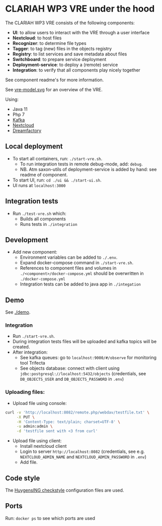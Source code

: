 CLARIAH WP3 VRE under the hood
===

The CLARIAH WP3 VRE consists of the following components:

- **UI**: to allow users to interact with the VRE through a user interface
- **Nextcloud**: to host files
- **Recognizer**: to determine file types
- **Tagger**: to tag (new) files in the objects registry
- **Registry**: to list services and save metadata about files
- **Switchboard**: to prepare service deployment
- **Deployment-service**: to deploy a (remote) service
- **Integration**: to verify that all components play nicely together

See component readme's for more information.

See [vre-model.svg](vre-model.svg) for an overview of the VRE.

Using:
- Java 11
- Php 7
- [Kafka](https://kafka.apache.org/)
- [Nextcloud](https://nextcloud.com/)
- [Dreamfactory](https://www.dreamfactory.com/)

## Local deployment

- To start all containers, run: `./start-vre.sh`. 
  - To run integration tests in remote debug-mode, add: `debug`.
  - NB. Atm saxon-utils of deployment-service is added by hand: see readme of component.
- To start UI, run: `cd ./ui && ./start-ui.sh`. 
- UI runs at `localhost:3000`

## Integration tests
- Run `./test-vre.sh` which:
  - Builds all components
  - Runs tests in `./integration`
    
## Development

- Add new component: 
  - Environment variables can be added to `./.env`.
  - Expand docker-compose command in `./start-vre.sh`.
  - References to component files and volumes in `./<component>/docker-compose.yml` should be overwritten in `./docker-compose.yml`
  - Integration tests can be added to java app in `./integation`

Demo
---

See [./demo](./demo/README.md).

### Integration
- Run `./start-vre.sh`.
- During integration tests files will be uploaded and kafka topics will be created.
- After integration:
  - See kafka queues: go to `localhost:9000/#/observe` for monitoring tool Trifecta
  - See objects database: connect with client using `jdbc:postgresql://localhost:5432/objects` (credentials, see `DB_OBJECTS_USER` and `DB_OBJECTS_PASSWORD` in `.env`)

### Uploading files:

- Upload file using console:

```sh
curl -v 'http://localhost:8082/remote.php/webdav/testfile.txt' \
     -X PUT \
     -H 'Content-Type: text/plain; charset=UTF-8' \
     -u admin:admin \
     -d 'testfile sent with <3 from curl'
```

- Upload file using client:
  - Install nextcloud client
  - Login to server `http://localhost:8082` (credentials, see e.g. `NEXTCLOUD_ADMIN_NAME` and `NEXTCLOUD_ADMIN_PASSWORD` in `.env`)
  - Add file.

## Code style

The [HuygensING checkstyle](https://github.com/HuygensING/checkstyle) configuration files are used.

## Ports

Run: `docker ps` to see which ports are used
